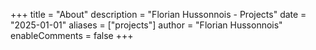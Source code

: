 +++
title = "About"
description = "Florian Hussonnois - Projects"
date = "2025-01-01"
aliases = ["projects"]
author = "Florian Hussonnois"
enableComments = false
+++

